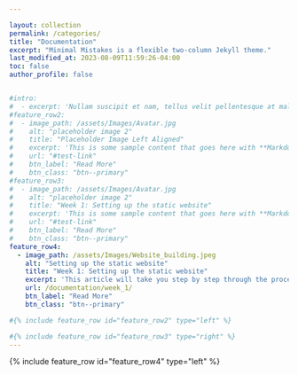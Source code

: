 ```yaml
---

layout: collection
permalink: /categories/
title: "Documentation"
excerpt: "Minimal Mistakes is a flexible two-column Jekyll theme."
last_modified_at: 2023-08-09T11:59:26-04:00
toc: false
author_profile: false


#intro: 
#  - excerpt: 'Nullam suscipit et nam, tellus velit pellentesque at malesuada, enim eaque. Quis nulla, netus tempor in diam gravida tincidunt, *proin faucibus* voluptate felis id sollicitudin. Centered with `type="center"`'
#feature_row2:
#  - image_path: /assets/Images/Avatar.jpg
#    alt: "placeholder image 2"
#    title: "Placeholder Image Left Aligned"
#    excerpt: 'This is some sample content that goes here with **Markdown** formatting. Left aligned with `type="left"`'
#    url: "#test-link"
#    btn_label: "Read More"
#    btn_class: "btn--primary"
#feature_row3:
#  - image_path: /assets/Images/Avatar.jpg
#    alt: "placeholder image 2"
#    title: "Week 1: Setting up the static website"
#    excerpt: 'This is some sample content that goes here with **Markdown** formatting. Right aligned with `type="right"`'
#    url: "#test-link"
#    btn_label: "Read More"
#    btn_class: "btn--primary"
feature_row4:
  - image_path: /assets/Images/Website_building.jpeg
    alt: "Setting up the static website"
    title: "Week 1: Setting up the static website"
    excerpt: 'This article will take you step by step through the process of building your own static website.'
    url: /documentation/week_1/
    btn_label: "Read More"
    btn_class: "btn--primary"

#{% include feature_row id="feature_row2" type="left" %}

#{% include feature_row id="feature_row3" type="right" %}   
---
```





{% include feature_row id="feature_row4" type="left" %}